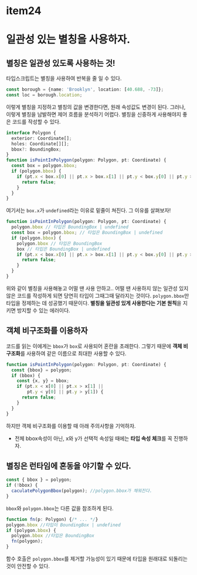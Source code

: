 # item24
# 일관성 있는 별칭을 사용하자.
## 별칭은 일관성 있도록 사용하는 것!
타입스크립트는 별칭을 사용하여 반복을 줄 일 수 있다.
```ts
const borough = {name: 'Brooklyn', location: [40.688, -73]};
const loc = borough.location;
```
이렇게 별칭을 지정하고 별칭의 값을 변경한다면, 원래 속성값도 변경이 된다.
그러나, 이렇게 별칭을 남발하면 제어 흐름을 분석하기 어렵다. 별칭을 신중하게 사용해야지 좋은 코드를 작성할 수 있다.
```ts
interface Polygon {
  exterior: Coordinate[];
  holes: Coordinate[][];
  bbox?: BoundingBox;
}
function isPointInPolygon(polygon: Polygon, pt: Coordinate) {
  const box = polygon.bbox;
  if (polygon.bbox) {
    if (pt.x < box.x[0] || pt.x > box.x[1] || pt.y < box.y[0] || pt.y > box.y[1]) {
      return false;
    }
  }
}
```
여기서는 `box.x`가 `undefined`라는 이유로 밑줄이 쳐진다. 그 이유를 살펴보자!
```ts
function isPointInPolygon(polygon: Polygon, pt: Coordinate) {
  polygon.bbox // 타입은 BoundingBox | undefined
  const box = polygon.bbox; // 타입은 BoundingBox | undefined
  if (polygon.bbox) {
    polygon.bbox // 타입은 BoundingBox 
    box // 타입은 BoundingBox | undefined
    if (pt.x < box.x[0] || pt.x > box.x[1] || pt.y < box.y[0] || pt.y > box.y[1]) {
      return false;
    }
  }
}
```
위와 같이 별칭을 사용해놓고 어떨 땐 사용 안하고.. 어떨 땐 사용하지 않는 일관성 있지 않은 코드를 작성하게 되면 당연히 타입이 그때그때 달라지는 것이다. `polygon.bbox`만 타입을 정제하는 데 성공했기 때문이다. **별칭을 일관성 있게 사용한다는 기본 원칙**을 지키면 방지할 수 있는 에러이다.

## 객체 비구조화를 이용하자
코드를 읽는 이에게는 `bbox`가 `box`로 사용되어 혼란을 초래한다. 그렇기 때문에 **객체 비구조화**를 사용하여 같은 이름으로 최대한 사용할 수 있다.
```ts
function isPointInPolygon(polygon: Polygon, pt: Coordinate) {
  const {bbox} = polygon;
  if (bbox) {
    const {x, y} = bbox;
    if (pt.x < x[0] || pt.x > x[1] ||
        pt.y < y[0] || pt.y > y[1]) {
      return false;
    }
  }
}
```
하지만 객체 비구조화를 이용할 때 아래 주의사항을 기억하자.
- 전체 bbox속성이 아닌, x와 y가 선택적 속성일 때에는 **타입 속성 체크**를 꼭 진행하자.

## 별칭은 런타임에 혼동을 야기할 수 있다.
```ts
const { bbox } = polygon;
if (!bbox) {
  caculatePolygonBbox(polygon); //polygon.bbox가 채워진다.
}
```
`bbox`와 `polygon.bbox`는 다른 값을 참조하게 된다.
```ts
function fn(p: Polygon) {/* ... */}
polygon.bbox //타입이 BoundingBox | undefined
if (polygon.bbox) {
  polygon.bbox //타입은 BoundingBox
  fn(polygon);
}
```
함수 호출은 `polygon.bbox`를 제거할 가능성이 있기 때문에 타입을 원래대로 되돌리는 것이 안전할 수 있다.


